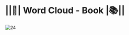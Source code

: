# ||📘| Word Cloud - Book |📚||
![24](https://user-images.githubusercontent.com/76967004/113323463-5b803c80-92ec-11eb-9dc5-9ce3650caaaa.jpg)
